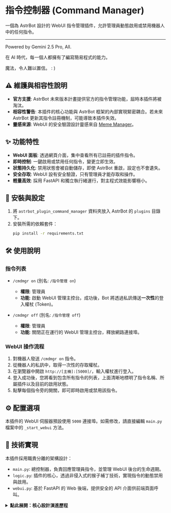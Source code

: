 # 指令控制器 (Command Manager)

一個為 AstrBot 設計的 WebUI 指令管理插件，允許管理員動態啟用或禁用機器人中的任何指令。

---

Powered by Gemini 2.5 Pro, All.

在 AI 時代，每一個人都擁有了編寫簡易程式的能力。

魔法，令人難以置信。 : )


## ⚠️ 維護與相容性說明

- **官方支援**: AstrBot 未來版本計畫提供官方的指令管理功能，屆時本插件將被淘汰。
- **相容性警告**: 本插件的核心功能與 AstrBot 框架的內部實現緊密耦合。若未來 AstrBot 更新其指令註冊機制，可能導致本插件失效。
- **靈感來源**: WebUI 的安全驗證設計靈感來自 [Meme Manager](https://github.com/anka-afk/astrbot_plugin_meme_manager)。

## ✨ 功能特性

- **WebUI 面板**: 透過網頁介面，集中查看所有已註冊的插件指令。
- **即時控制**: 一鍵啟用或禁用任何指令，變更立即生效。
- **狀態持久化**: 禁用狀態會被自動儲存，即使 AstrBot 重啟，設定也不會遺失。
- **安全存取**: WebUI 設有安全驗證，只有管理員才能存取和操作。
- **輕量高效**: 採用 FastAPI 和獨立執行緒運行，對主程式效能影響極小。

## 🚀 安裝與設定

1.  將 `astrbot_plugin_command_manager` 資料夾放入 AstrBot 的 `plugins` 目錄下。
2.  安裝所需的依賴套件：
    ```bash
    pip install -r requirements.txt
    ```

## 🛠️ 使用說明

### 指令列表

- `/cmdmgr on` (別名: `/指令管理 on`)
  - **權限**: 管理員
  - **功能**: 啟動 WebUI 管理主控台。成功後，Bot 將透過私訊傳送**一次性**的登入權杖 (Token)。

- `/cmdmgr off` (別名: `/指令管理 off`)
  - **權限**: 管理員
  - **功能**: 關閉正在運行的 WebUI 管理主控台，釋放網路連接埠。

### WebUI 操作流程

1.  對機器人發送 `/cmdmgr on` 指令。
2.  從機器人的私訊中，取得一次性的存取權杖。
3.  在瀏覽器中開啟 `http://[主機]:[5000]/`，輸入權杖進行登入。
4.  登入成功後，您將看到包含所有指令的列表，上面清晰地標明了指令名稱、所屬插件以及目前的啟用狀態。
5.  點擊每個指令旁的開關，即可即時啟用或禁用該指令。

## ⚙️ 配置選項

本插件的 WebUI 伺服器預設使用 `5000` 連接埠。如需修改，請直接編輯 `main.py` 檔案中的 `_start_webui` 方法。

## 🔬 技術實現

本插件採用職責分離的架構設計：

- `main.py`: 總控制器，負責回應管理員指令，並管理 WebUI 後台的生命週期。
- `logic.py`: 插件的核心，透過非侵入式的猴子補丁技術，實現指令的動態禁用與啟用。
- `webui.py`: 基於 FastAPI 的 Web 後端，提供安全的 API 介面供前端頁面呼叫。

<details>
<summary><strong>點此展開：核心設計演進歷程</strong></summary>

### 背景：從侵入式修改到非侵入式補丁

本插件的核心功能（禁用/啟用指令）經過了一次重要的技術重構，從一個有狀態、具侵入性的設計，演進為一個無狀態、非侵入式且生命週期安全的設計。這確保了插件在被卸載後，不會對 AstrBot 的核心狀態造成任何永久性的污染。

#### 1. 舊有設計（已廢棄）

最初的實現方式是直接修改 AstrBot 的全域指令註冊表 `star_handlers_registry`：
- **禁用**: 從 `star_handlers_registry._handlers` 列表中移除指定的指令處理器，並將其備份到一個本地快取。
- **啟用**: 從本地快取中取回指令處理器，並將其重新添加回 `star_handlers_registry._handlers` 列表。

**缺陷**: 這種方法存在一個致命的生命週期問題。如果插件在禁用某些指令後被停用或卸載，由於清理邏輯未能正確執行，那些被移除的指令將**永久失效**，除非重啟整個 AstrBot 服務。這是一種對核心狀態的直接且危險的修改。

#### 2. 當前設計：非侵入式猴子補丁

為了解決上述問題，我們借鑒了 `gemini_patcher` 插件的成功經驗，採用了**猴子補丁 (Monkey Patching)** 技術，在不修改任何核心資料結構的前提下，動態地改變系統行為。

**核心思路**: 我們不再修改 `star_handlers_registry` 的內容，而是去「攔截」AstrBot 獲取指令列表的行為。我們選擇的攔截點是 `astrbot.core.star.star_handler.StarHandlerRegistry` 類別中的 `get_handlers_by_event_type` 方法，這是 AstrBot 指令分發流程的關鍵。

**補丁邏輯 (`logic.py`)**

1.  **狀態管理**: 維護一個全域 `set` (`disabled_handlers_set`)，僅用於儲存被禁用指令的唯一名稱 (`handler_full_name`)。

2.  **補丁函式 `_patched_get_handlers_on_class`**:
    a. 呼叫原始的 `get_handlers_by_event_type` 方法，獲取一份**完整的、未經修改的**指令列表。
    b. 根據 `disabled_handlers_set` 過濾掉所有被禁用的指令。
    c. 返回一個臨時的、過濾後的新列表給呼叫方。

3.  **生命週期管理**:
    - **應用補丁 (`apply_patch`)**: 在插件初始化時，將 `StarHandlerRegistry.get_handlers_by_event_type` 替換為我們的補丁函式，並備份原始方法。
    - **移除補丁 (`remove_patch`)**: 在插件終止時，將備份的原始方法恢復到 `StarHandlerRegistry` 類別上，使系統完美恢復到原始狀態。

#### 3. 技術挑戰：實例補丁 vs. 類別補丁

- **失敗的嘗試**: 最初嘗試在 `star_handlers_registry` 這個**實例 (instance)** 上應用補丁，導致 `TypeError` (遺失 `self` 參數)，因為 AstrBot 內部的呼叫方式繞過了標準的實例方法綁定機制。

- **最終方案**: 採用更穩健的**類別級別補丁**。直接修改 `StarHandlerRegistry` 這個**類別 (class)** 的方法定義，確保**所有**該類別的實例在呼叫此方法時，都能正確地接收到 `self` 參數，從而根本上解決了問題。

```python
# logic.py - 最終的補丁應用邏輯
def apply_patch():
    global _original_get_handlers_on_class
    if _original_get_handlers_on_class is None:
        # 從類別本身備份原始函式
        _original_get_handlers_on_class = StarHandlerRegistry.get_handlers_by_event_type
        # 在類別本身上替換為我們的補丁函式
        StarHandlerRegistry.get_handlers_by_event_type = _patched_get_handlers_on_class
```

### 結論

目前的實現是健壯、安全且可維護的。它完美地實現了動態指令管理的功能，同時遵循了非侵入式設計的最佳實踐，確保了插件的獨立性和系統的整體穩定性。

</details>